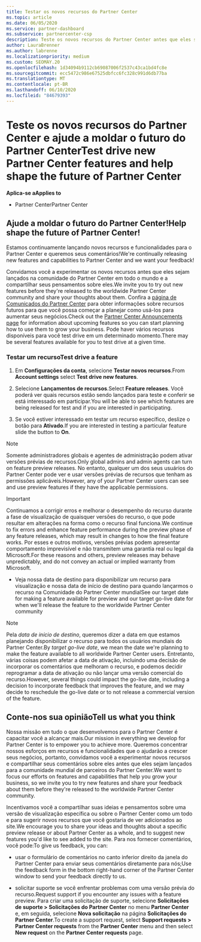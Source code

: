 ```yaml
---
title: Testar os novos recursos do Partner Center
ms.topic: article
ms.date: 06/05/2020
ms.service: partner-dashboard
ms.subservice: partnercenter-csp
description: Teste os novos recursos do Partner Center antes que eles sejam lançados e conte-nos sua opinião. Ajude a moldar o futuro do Partner Center!
author: LauraBrenner
ms.author: labrenne
ms.localizationpriority: medium
ms.custom: SEOMAY.20
ms.openlocfilehash: 1d34094b9112cb69087006f2537c43ca1bd4fc8e
ms.sourcegitcommit: ecc5472c986e67525dbfcc6fc328c991d6db77ba
ms.translationtype: MT
ms.contentlocale: pt-BR
ms.lasthandoff: 06/10/2020
ms.locfileid: "84679393"
---
```

# <a name="test-drive-new-partner-center-features-and-help-shape-the-future-of-partner-center"></a><span data-ttu-id="7aa0b-104">Teste os novos recursos do Partner Center e ajude a moldar o futuro do Partner Center</span><span class="sxs-lookup"><span data-stu-id="7aa0b-104">Test drive new Partner Center features and help shape the future of Partner Center</span></span>

<span data-ttu-id="7aa0b-105">**Aplica-se a**</span><span class="sxs-lookup"><span data-stu-id="7aa0b-105">**Applies to**</span></span>

- <span data-ttu-id="7aa0b-106">Partner Center</span><span class="sxs-lookup"><span data-stu-id="7aa0b-106">Partner Center</span></span>

## <a name="help-shape-the-future-of-partner-center"></a><span data-ttu-id="7aa0b-107">Ajude a moldar o futuro do Partner Center!</span><span class="sxs-lookup"><span data-stu-id="7aa0b-107">Help shape the future of Partner Center!</span></span>

<span data-ttu-id="7aa0b-108">Estamos continuamente lançando novos recursos e funcionalidades para o Partner Center e queremos seus comentários!</span><span class="sxs-lookup"><span data-stu-id="7aa0b-108">We're continually releasing new features and capabilities to Partner Center and we want your feedback!</span></span> 

<span data-ttu-id="7aa0b-109">Convidamos você a experimentar os novos recursos antes que eles sejam lançados na comunidade do Partner Center em todo o mundo e a compartilhar seus pensamentos sobre eles.</span><span class="sxs-lookup"><span data-stu-id="7aa0b-109">We invite you to try out new features before they're released to the worldwide Partner Center community and share your thoughts about them.</span></span> <span data-ttu-id="7aa0b-110">Confira a [página de Comunicados do Partner Center](announcements/index.md) para obter informações sobre recursos futuros para que você possa começar a planejar como usá-los para aumentar seus negócios.</span><span class="sxs-lookup"><span data-stu-id="7aa0b-110">Check out the [Partner Center Announcements page](announcements/index.md) for information about upcoming features so you can start planning how to use them to grow your business.</span></span> <span data-ttu-id="7aa0b-111">Pode haver vários recursos disponíveis para você test drive em um determinado momento.</span><span class="sxs-lookup"><span data-stu-id="7aa0b-111">There may be several features available for you to test drive at a given time.</span></span>

### <a name="test-drive-a-feature"></a><span data-ttu-id="7aa0b-112">Testar um recurso</span><span class="sxs-lookup"><span data-stu-id="7aa0b-112">Test drive a feature</span></span>

1. <span data-ttu-id="7aa0b-113">Em **Configurações da conta**, selecione **Testar novos recursos**.</span><span class="sxs-lookup"><span data-stu-id="7aa0b-113">From **Account settings** select **Test drive new features**.</span></span>

2. <span data-ttu-id="7aa0b-114">Selecione **Lançamentos de recursos**.</span><span class="sxs-lookup"><span data-stu-id="7aa0b-114">Select **Feature releases**.</span></span> <span data-ttu-id="7aa0b-115">Você poderá ver quais recursos estão sendo lançados para teste e conferir se está interessado em participar.</span><span class="sxs-lookup"><span data-stu-id="7aa0b-115">You will be able to see which features are being released for test and if you are interested in participating.</span></span>

3. <span data-ttu-id="7aa0b-116">Se você estiver interessado em testar um recurso específico, deslize o botão para **Ativado**.</span><span class="sxs-lookup"><span data-stu-id="7aa0b-116">If you are interested in testing a particular feature slide the button to **On**.</span></span>

> [!NOTE]  
> <span data-ttu-id="7aa0b-117">Somente administradores globais e agentes de administração podem ativar versões prévias de recursos.</span><span class="sxs-lookup"><span data-stu-id="7aa0b-117">Only global admins and admin agents can turn on feature preview releases.</span></span> <span data-ttu-id="7aa0b-118">No entanto, qualquer um dos seus usuários do Partner Center pode ver e usar versões prévias de recursos que tenham as permissões aplicáveis.</span><span class="sxs-lookup"><span data-stu-id="7aa0b-118">However, any of your Partner Center users can see and use preview features if they have the applicable permissions.</span></span>

> [!IMPORTANT]  
> <span data-ttu-id="7aa0b-119">Continuamos a corrigir erros e melhorar o desempenho do recurso durante a fase de visualização de quaisquer versões do recurso, o que pode resultar em alterações na forma como o recurso final funciona.</span><span class="sxs-lookup"><span data-stu-id="7aa0b-119">We continue to fix errors and enhance feature performance during the preview phase of any feature releases, which may result in changes to how the final feature works.</span></span> <span data-ttu-id="7aa0b-120">Por esses e outros motivos, versões prévias podem apresentar comportamento imprevisível e não transmitem uma garantia real ou legal da Microsoft.</span><span class="sxs-lookup"><span data-stu-id="7aa0b-120">For these reasons and others, preview releases may behave unpredictably, and do not convey an actual or implied warranty from Microsoft.</span></span>

- <span data-ttu-id="7aa0b-121">Veja nossa data de destino para disponibilizar um recurso para visualização e nossa data de início de destino para quando lançarmos o recurso na Comunidade do Partner Center mundial</span><span class="sxs-lookup"><span data-stu-id="7aa0b-121">See our target date for making a feature available for preview and our target go-live date for when we'll release the feature to the worldwide Partner Center community</span></span>

> [!NOTE]  
> <span data-ttu-id="7aa0b-122">Pela *data de início de destino*, queremos dizer a data em que estamos planejando disponibilizar o recurso para todos os usuários mundiais do Partner Center.</span><span class="sxs-lookup"><span data-stu-id="7aa0b-122">By *target go-live date*, we mean the date we're planning to make the feature available to all worldwide Partner Center users.</span></span> <span data-ttu-id="7aa0b-123">Entretanto, várias coisas podem afetar a data de ativação, incluindo uma decisão de incorporar os comentários que melhoram o recurso, e podemos decidir reprogramar a data de ativação ou não lançar uma versão comercial do recurso.</span><span class="sxs-lookup"><span data-stu-id="7aa0b-123">However, several things could impact the go-live date, including a decision to incorporate feedback that improves the feature, and we may decide to reschedule the go-live date or to not release a commercial version of the feature.</span></span>  
 
## <a name="tell-us-what-you-think"></a><span data-ttu-id="7aa0b-124">Conte-nos sua opinião</span><span class="sxs-lookup"><span data-stu-id="7aa0b-124">Tell us what you think</span></span>

<span data-ttu-id="7aa0b-125">Nossa missão em tudo o que desenvolvemos para o Partner Center é capacitar você a alcançar mais.</span><span class="sxs-lookup"><span data-stu-id="7aa0b-125">Our mission in everything we develop for Partner Center is to empower you to achieve more.</span></span> <span data-ttu-id="7aa0b-126">Queremos concentrar nossos esforços em recursos e funcionalidades que o ajudarão a crescer seus negócios, portanto, convidamos você a experimentar novos recursos e compartilhar seus comentários sobre eles antes que eles sejam lançados para a comunidade mundial de parceiros do Partner Center.</span><span class="sxs-lookup"><span data-stu-id="7aa0b-126">We want to focus our efforts on features and capabilities that help you grow your business, so we invite you to try new features and share your feedback about them before they're released to the worldwide Partner Center community.</span></span> 

<span data-ttu-id="7aa0b-127">Incentivamos você a compartilhar suas ideias e pensamentos sobre uma versão de visualização específica ou sobre o Partner Center como um todo e para sugerir novos recursos que você gostaria de ver adicionados ao site.</span><span class="sxs-lookup"><span data-stu-id="7aa0b-127">We encourage you to share your ideas and thoughts about a specific preview release or about Partner Center as a whole, and to suggest new features you'd like to see added to the site.</span></span> <span data-ttu-id="7aa0b-128">Para nos fornecer comentários, você pode:</span><span class="sxs-lookup"><span data-stu-id="7aa0b-128">To give us feedback, you can:</span></span>  

- <span data-ttu-id="7aa0b-129">usar o formulário de comentários no canto inferior direito da janela do Partner Center para enviar seus comentários diretamente para nós;</span><span class="sxs-lookup"><span data-stu-id="7aa0b-129">Use the feedback form in the bottom right-hand corner of the Partner Center window to send your feedback directly to us.</span></span> 

- <span data-ttu-id="7aa0b-130">solicitar suporte se você enfrentar problemas com uma versão prévia do recurso.</span><span class="sxs-lookup"><span data-stu-id="7aa0b-130">Request support if you encounter any issues with a feature preview.</span></span> <span data-ttu-id="7aa0b-131">Para criar uma solicitação de suporte, selecione **Solicitações de suporte > Solicitações do Partner Center** no menu **Partner Center** e, em seguida, selecione **Nova solicitação** na página **Solicitações do Partner Center**.</span><span class="sxs-lookup"><span data-stu-id="7aa0b-131">To create a support request, select **Support requests > Partner Center requests** from the **Partner Center** menu and then select **New request** on the **Partner Center requests** page.</span></span>



